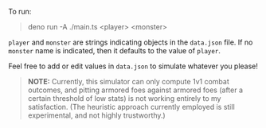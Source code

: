 To run:

> deno run -A ./main.ts \<player> \<monster>

`player` and `monster` are strings indicating objects in the `data.json` file.
If no `monster` name is indicated, then it defaults to the value of `player`.

Feel free to add or edit values in `data.json` to simulate whatever you please!

> **NOTE:** Currently, this simulator can only compute 1v1 combat outcomes, and
> pitting armored foes against armored foes (after a certain threshold of low
> stats) is not working entirely to my satisfaction. (The heuristic approach
> currently employed is still experimental, and not highly trustworthy.)
